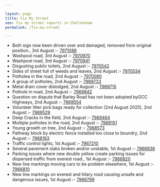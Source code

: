```yaml
---

layout: page
title: Fix My Street
seo: fix my street reports in Cheltenham
permalink: /fix-my-street

---
```


<!-- fix_marker starts -->

- Both sign now been driven over and damaged, removed from original position., 3rd August :- [7971088](https://www.fixmystreet.com/report/7971088)
- Washpool road, 3rd August :- [7970970](https://www.fixmystreet.com/report/7970970)
- Washpool road, 3rd August :- [7970941](https://www.fixmystreet.com/report/7970941)
- Disgusting public toilets, 2nd August :- [7970542](https://www.fixmystreet.com/report/7970542)
- Sides of street full of weeds and leaves, 2nd August :- [7970534](https://www.fixmystreet.com/report/7970534)
- Potholea in the road, 2nd August :- [7970080](https://www.fixmystreet.com/report/7970080)
- A group of potholes, 2nd August :- [7969733](https://www.fixmystreet.com/report/7969733)
- Metal drain cover dislodged, 2nd August :- [7969715](https://www.fixmystreet.com/report/7969715)
- Pothole in road, 2nd August :- [7969642](https://www.fixmystreet.com/report/7969642)
- Question on dispute that Barley Road has not been adopted byGCC Highways, 2nd August :- [7969554](https://www.fixmystreet.com/report/7969554)
- Volunteer litter pick bags ready for collection (2nd August 2025), 2nd August :- [7969529](https://www.fixmystreet.com/report/7969529)
- Deep Cracks in the field, 2nd August :- [7969464](https://www.fixmystreet.com/report/7969464)
- Multiple potholes in the road, 2nd August :- [7969151](https://www.fixmystreet.com/report/7969151)
- Young growth on tree, 2nd August :- [7968573](https://www.fixmystreet.com/report/7968573)
- Pathway block by electric fence installed too close to boundry, 2nd August :- [7968163](https://www.fixmystreet.com/report/7968163)
- Traffic control lights, 1st August :- [7967210](https://www.fixmystreet.com/report/7967210)
- Several pavement slabs broken and/or unstable, 1st August :- [7966836](https://www.fixmystreet.com/report/7966836)
- Parking issues where new double yellow create parking issues for dispersed traffic from everest road., 1st August :- [7966820](https://www.fixmystreet.com/report/7966820)
- New line markings moving cars to be problem elsewhere, 1st August :- [7966810](https://www.fixmystreet.com/report/7966810)
- New line markings on everest and hilary rosd causing unsafe and dangerous issues, 1st August :- [7966799](https://www.fixmystreet.com/report/7966799)

<!-- fix_marker ends -->